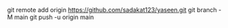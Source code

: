 git remote add origin https://github.com/sadakat123/yaseen.git
git branch -M main
git push -u origin main
